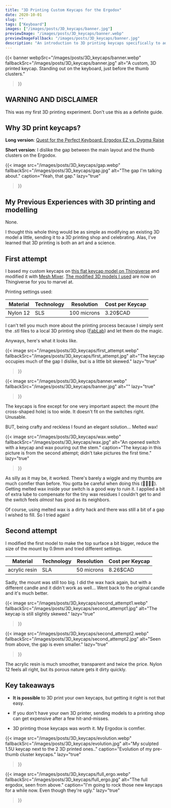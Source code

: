 ```yaml
---
title: "3D Printing Custom Keycaps for the Ergodox"
date: 2020-10-01
slug: ""
tags: ["Keyboard"]
images: ["/images/posts/3D_keycaps/banner.jpg"]
previewImage: "/images/posts/3D_keycaps/banner.webp"
previewImageFallback: "/images/posts/3D_keycaps/banner.jpg"
description: "An introduction to 3D printing keycaps specifically to address the gap before the Ergodox's thumb cluster."
---
```

{{< banner
    webpSrc="/images/posts/3D_keycaps/banner.webp" 
    fallbackSrc="/images/posts/3D_keycaps/banner.jpg"
    alt="A custom, 3D printed keycap. Standing out on the keyboard, just before the thumb clusters."
>}}

## WARNING AND DISCLAIMER
This was my first 3D printing experiment. Don't use this as a definite guide.

## Why 3D print keycaps?
**Long version**: [Quest for the Perfect Keyboard: Ergodox EZ vs. Dygma Raise](/posts/quest-for-the-perfect-keyboard-ergodox-ez-vs-dygma-raise) 

**Short version**: I dislike the gap between the main layout and the thumb clusters on the Ergodox.

{{< image 
    src="/images/posts/3D_keycaps/gap.webp" 
    fallbackSrc="/images/posts/3D_keycaps/gap.jpg"
    alt="The gap I'm talking about."
    caption="Yeah, that gap."
    lazy="true"
>}}

## My Previous Experiences with 3D printing and modelling
None.

I thought this whole thing would be as simple as modifying an existing 3D model a little, sending it to a 3D printing shop and celebrating. Alas, I've learned that 3D printing is both an art and a science.

## First attempt
I based my custom keycaps on [this flat keycap model on Thingiverse](https://www.thingiverse.com/thing:755557) and modified it with [Mesh Mixer](https://www.meshmixer.com/). 
[The modified 3D models I used](https://www.thingiverse.com/thing:4612044/files) are now on Thingiverse for you to marvel at.

Printing settings used:

| Material | Technology | Resolution    | Cost per Keycap |
|----------|------------|---------------|-----------------|
| Nylon 12 | SLS        | 100 microns   | 3.20$CAD        |

I can't tell you much more about the printing process because I simply sent the .stl files to a local 3D printing shop ([FabLab](https://www.fablabinc.com/)) and let them do the magic.

Anyways, here's what it looks like.

{{< image 
    src="/images/posts/3D_keycaps/first_attempt.webp" 
    fallbackSrc="/images/posts/3D_keycaps/first_attempt.jpg"
    alt="The keycap occupies much of the gap I dislike, but is a little bit skewed."
    lazy="true"
>}}

{{< image 
    src="/images/posts/3D_keycaps/banner.webp" 
    fallbackSrc="/images/posts/3D_keycaps/banner.jpg"
    alt=""
    lazy="true"
>}}


The keycaps is fine except for one very important aspect: the mount (the cross-shaped hole) is too wide. It doesn't fit on the switches right. Unusable. 

BUT, being crafty and reckless I found an elegant solution... Melted wax!

{{< image 
    src="/images/posts/3D_keycaps/wax.webp" 
    fallbackSrc="/images/posts/3D_keycaps/wax.jpg"
    alt="An opened switch with a keycap and wax pouring out the stem."
    caption="The keycap in this picture is from the second attempt; didn't take pictures the first time."
    lazy="true"
>}}

As silly as it may be, it worked. There's barely a wiggle and my thumbs are much comfier than before. 
You gotta be careful when doing this (👨‍🚒🔥😱). Getting melted wax inside your switch is a good way to ruin it. I applied a bit of extra lube to compensate for the tiny wax residues I couldn't get to and the switch feels *almost* has good as its neighbors.

Of course, using melted wax is a dirty hack and there was still a bit of a gap I wished to fill. So I tried again!

## Second attempt

I modified the first model to make the top surface a bit bigger, reduce the size of the mount by 0.9mm and tried different settings.

| Material      | Technology | Resolution   | Cost per Keycap |
|---------------|------------|--------------|-----------------|
| acrylic resin | SLA        | 50 microns   | 8.26$CAD        |

Sadly, the mount was still too big.
I did the wax hack again, but with a different candle and it didn't work as well... Went back to the original candle and it's much better.

{{< image 
    src="/images/posts/3D_keycaps/second_attempt1.webp" 
    fallbackSrc="/images/posts/3D_keycaps/second_attempt1.jpg"
    alt="The keycap is still slightly skewed."
    lazy="true"
>}}

{{< image 
    src="/images/posts/3D_keycaps/second_attempt2.webp" 
    fallbackSrc="/images/posts/3D_keycaps/second_attempt2.jpg"
    alt="Seen from above, the gap is even smaller."
    lazy="true"
>}}

The acrylic resin is much smoother, transparent and twice the price. Nylon 12 feels all right, but its porous nature gets it dirty quickly.

## Key takeaways

- **It is possible** to 3D print your own keycaps, but getting it right is not that easy.

- If you don't have your own 3D printer, sending models to a printing shop can get expensive after a few hit-and-misses.

- 3D printing those keycaps was worth it. My Ergodox is comfier.

{{< image 
    src="/images/posts/3D_keycaps/evolution.webp" 
    fallbackSrc="/images/posts/3D_keycaps/evolution.jpg"
    alt="My sculpted 1.5U keycap next to the 2 3D printed ones.."
    caption="Evolution of my pre-thumb cluster keycaps."
    lazy="true"
>}}

{{< image 
    src="/images/posts/3D_keycaps/full_ergo.webp" 
    fallbackSrc="/images/posts/3D_keycaps/full_ergo.jpg"
    alt="The full ergodox, seen from above."
    caption="I'm going to rock those new keycaps for a while now. Even though they're ugly."
    lazy="true"
>}}